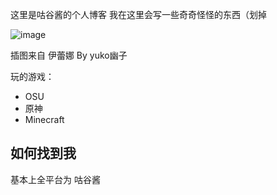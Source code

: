 这里是咕谷酱的个人博客
我在这里会写一些奇奇怪怪的东西（划掉

![image](https://user-images.githubusercontent.com/74496778/173046073-334f1b6d-3261-4c77-9c96-e840498c2359.png)

插图来自 伊蕾娜 By yuko幽子

玩的游戏：
- OSU
- 原神
- Minecraft

## 如何找到我
基本上全平台为 咕谷酱
